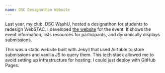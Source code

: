 ```yaml
---
name: DSC Designathon Website
---
```

Last year, my club, DSC WashU, hosted a designathon for students to redesign WebSTAC. I developed [the website](https://dscwashu.github.io/webstacdesignathon/) for the event.
It shows the event information, lists resources for participants, and dynamically displays submissions.

This was a static website built with Jekyll that used Airtable to store submissions and vanilla JS to query them. This tech stack allowed me to avoid setting up infrastructure for hosting: I could just deploy with GitHub Pages.
